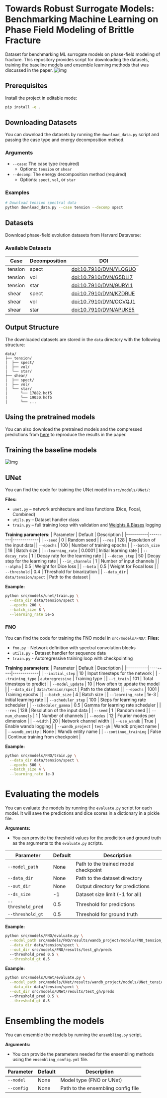 # Towards Robust Surrogate Models: Benchmarking Machine Learning on Phase Field Modeling of Brittle Fracture

Dataset for benchmarking ML surrogate models on phase-field modeling of fracture.
This repository provides script for downloading the datasets, training the baseline models and ensemble learning methods that was discussed in the paper.
![img](figures/intro.png)

## Prerequisites

Install the project in editable mode:

```bash
pip install -e .
```

## Downloading Datasets

You can download the datasets by running the `download_data.py` script and passing the case type and energy decomposition method.

### Arguments

- `--case`: The case type (required)
  - Options: `tension` or `shear`
- `--decomp`: The energy decomposition method (required)
  - Options: `spect`, `vol`, or `star`

### Examples

```bash
# Download tension spectral data
python download_data.py --case tension --decomp spect
```

## Datasets

Download phase-field evolution datasets from Harvard Dataverse:

### Available Datasets

| Case | Decomposition | DOI |
|------|---------------|-----|
| tension | spect | [doi:10.7910/DVN/YLQGUO](https://doi.org/10.7910/DVN/YLQGUO) |
| tension | vol | [doi:10.7910/DVN/G5DLI7](https://doi.org/10.7910/DVN/G5DLI7) |
| tension | star | [doi:10.7910/DVN/9URYI1](https://doi.org/10.7910/DVN/9URYI1) |
| shear | spect | [doi:10.7910/DVN/KZDRUE](https://doi.org/10.7910/DVN/KZDRUE) |
| shear | vol | [doi:10.7910/DVN/OCVQJ1](https://doi.org/10.7910/DVN/OCVQJ1) |
| shear | star | [doi:10.7910/DVN/APUKE5](https://doi.org/10.7910/DVN/APUKE5) |

## Output Structure

The downloaded datasets are stored in the `data` directory with the following structure:
```
data/
├── tension/
|  ├── spect/
|  ├── vol/
|  └── star/
├── shear/
|  ├── spect/
|  ├── vol/
|  └── star/
|      └── 17882.hdf5
|      └── 19030.hdf5
|      └── ...
```
## Using the pretrained models
You can also download the pretrained models and the compressed predictions from [here](https://doi.org/10.7910/DVN/AA86HP) to reproduce the results in the paper.

## Training the baseline models
![img](figures/FNOs.png)
## UNet
You can find the code for training the UNet model in `src/models/UNet/`:

**Files:**
* `unet.py` – network architecture and loss functions (Dice, Focal, Combined)
* `utils.py` – Dataset handler class
* `train.py` – full training loop with validation and [Weights & Biases](https://wandb.ai/) logging

**Training parameters:**
| Parameter | Default | Description |
|-----------|---------|-------------|
| `--seed` | 0 | Random seed |
| `--res` | 128 | Resolution of the input data|
| `--epochs` | 100 | Number of training epochs |
| `--batch_size` | 16 | Batch size |
| `--learning_rate` | 0.0001 | Initial learning rate |
| `--decay_rate` | 1 | Decay rate for the learning rate |
| `--decay_step` | 50 | Decay step for the learning rate |
| `--in_channels` | 1 | Number of input channels |
| `--alpha` | 0.5 | Weight for Dice loss |
| `--beta` | 0.5 | Weight for Focal loss |
| `--threshold` | 0.4 | Threshold for binarization |
| `--data_dir` | `data/tension/spect` | Path to the dataset |

**Example:**
```bash
python src/models/unet/train.py \
  --data_dir data/tension/spect \
  --epochs 200 \
  --batch_size 8 \
  --learning_rate 5e-5
```

### FNO
You can find the code for training the FNO model in `src/models/FNO/`:
**Files:**
* `fno.py` - Network definition with spectral convolution blocks
* `utils.py` - Dataset handler for sequence data
* `train.py` - Autoregressive training loop with checkpointing

**Training parameters:**
| Parameter | Default | Description |
|-----------|---------|-------------|
| `--initial_step` | 10 | Input timesteps for the network |
| `--training_type` | `autoregressive` | Training type |
| `--t_train` | 101 | Total timesteps to predict |
| `--model_update` | 10 | How often to update the model |
| `--data_dir` | `data/tension/spect` | Path to the dataset |
| `--epochs` | 1001 | Training epochs |
| `--batch_size` | 4 | Batch size |
| `--learning_rate` | 1e-3 | Initial learning rate |
| `--scheduler_step` | 100 | Steps for learning rate scheduler |
| `--scheduler_gamma` | 0.5 | Gamma for learning rate scheduler |
| `--res` | 128 | Resolution of the input data |
| `--seed` | 1 | Random seed |
| `--num_channels` | 1 | Number of channels |
| `--modes` | 12 | Fourier modes per dimension |
| `--width` | 20 | Network channel width |
| `--use_wandb` | True | Enable wandb logging |
| `--wandb_project` | `test-gh` | Wandb project name |
| `--wandb_entity` | None | Wandb entity name |
| `--continue_training` | False | Continue training from checkpoint |

**Example:**
```bash
python src/models/FNO/train.py \
  --data_dir data/tension/spect \
  --epochs 500 \
  --batch_size 4 \
  --learning_rate 1e-3
```
# Evaluating the models
You can evaluate the models by running the `evaluate.py` script for each model. It will save the predictions and dice scores in a dictionary in a pickle file.

**Arguments:**
* You can provide the threshold values for the prediciton and ground truth as the arguments to the `evaluate.py` scripts.

| Parameter | Default | Description |
|-----------|---------|-------------|
| `--model_path` | None | Path to the trained model checkpoint |
| `--data_dir` | None | Path to the dataset directory |
| `--out_dir` | None | Output directory for predictions |
| `--ds_size` | -1 | Dataset size limit (-1 for all) |
| `--threshold_pred` | 0.5 | Threshold for predictions |
| `--threshold_gt` | 0.5 | Threshold for ground truth |

**Example:**
```bash
python src/models/FNO/evaluate.py \
  --model_path src/models/FNO/results/wandb_project/models/FNO_tension_miehe_c64x64_3_300.pt \
  --data_dir data/tension/spect \
  --out_dir src/models/FNO/results/test_gh/preds
  --threshold_pred 0.5 \
  --threshold_gt 0.5
```

**Example:**
```bash
python src/models/UNet/evaluate.py \
  --model_path src/models/UNet/results/wandb_project/models/UNet_tension_spect_3.pkl \
  --data_dir data/tension/spect \
  --out_dir src/models/UNet/results/test_gh/preds
  --threshold_pred 0.5 \
  --threshold_gt 0.5
```
# Ensembling the models
You can ensemble the models by running the `ensembling.py` script.

**Arguments:**
* You can provide the parameters needed for the ensembling methods using the `ensembling_config.yml` file.

| Parameter | Default | Description |
|-----------|---------|-------------|
| `--model` | None | Model type (FNO or UNet) |
| `--config` | None | Path to the ensembling config file |